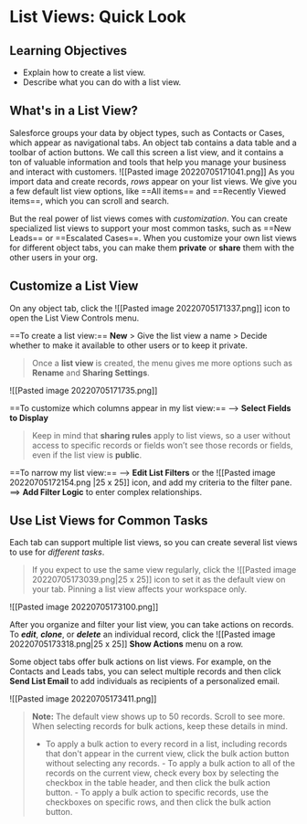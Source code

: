 # List Views: Quick Look
## Learning Objectives

- Explain how to create a list view.
- Describe what you can do with a list view.


## What's in a List View?
Salesforce groups your data by object types, such as Contacts or Cases, which appear as navigational tabs. An object tab contains a data table and a toolbar of action buttons. We call this screen a list view, and it contains a ton of valuable information and tools that help you manage your business and interact with customers.
![[Pasted image 20220705171041.png]]
As you import data and create records, _rows_ appear on your list views.
We give you a few default list view options, like ==All items== and ==Recently Viewed items==, which you can scroll and search.

But the real power of list views comes with _customization_. You can create specialized list views to support your most common tasks, such as ==New Leads== or ==Escalated Cases==.
When you customize your own list views for different object tabs, you can make them **private** or **share** them with the other users in your org.

## Customize a List View
On any object tab, click the ![[Pasted image 20220705171337.png]] icon to open the List View Controls menu. 

 ==To create a list view:==
 **New** > Give the list view a name > Decide whether to make it available to other users or to keep it private.
> Once a **list view** is created, the menu gives me more options such as **Rename** and **Sharing Settings**.

![[Pasted image 20220705171735.png]]

==To customize which columns appear in my list view:==
--> **Select Fields to Display**
> Keep in mind that **sharing rules** apply to list views, so a user without access to specific records or fields won’t see those records or fields, even if the list view is **public**. 

==To narrow my list view:==
--> **Edit List Filters** or the ![[Pasted image 20220705172154.png |25 x 25]] icon, and add my criteria to the filter pane.
   ==> **Add Filter Logic** to enter complex relationships.

## Use List Views for Common Tasks
Each tab can support multiple list views, so you can create several list views to use for _different tasks_.
> If you expect to use the same view regularly, click the ![[Pasted image 20220705173039.png|25 x 25]] icon to set it as the default view on your tab. Pinning a list view affects your workspace only.

![[Pasted image 20220705173100.png]]

After you organize and filter your list view, you can take actions on records.
To **_edit_**, **_clone_**, or **_delete_** an individual record, click the ![[Pasted image 20220705173318.png|25 x 25]] **Show Actions**  menu on a row.

Some object tabs offer bulk actions on list views. For example, on the Contacts and Leads tabs, you can select multiple records and then click **Send List Email** to add individuals as recipients of a personalized email.

![[Pasted image 20220705173411.png]]

> **Note:** The default view shows up to 50 records. Scroll to see more. When selecting records for bulk actions, keep these details in mind.
>  - To apply a bulk action to every record in a list, including records that don't appear in the current view, click the bulk action button without selecting any records.
    - To apply a bulk action to all of the records on the current view, check every box by selecting the checkbox in the table header, and then click the bulk action button.
    - To apply a bulk action to specific records, use the checkboxes on specific rows, and then click the bulk action button.